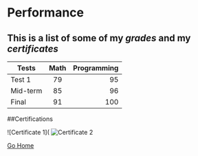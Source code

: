 # Performance

## This is a list of some of my _grades_ and my _certificates_

| Tests | Math | Programming |
|-------|:-------:|-----:|
| Test 1 | 79 | 95 |
| Mid-term | 85 | 96 |
| Final | 91 | 100 |


##Certifications

![Certificate 1](
![Certificate 2](https://www.creativecertificates.com/wp-content/uploads/2014/03/certificate-of-excellence.jpg)

[Go Home](./README.md)
